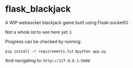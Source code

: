 # flask_blackjack
A WIP websocket blackjack game built using Flask-socketIO

Not a whole lot to see here yet :)

Progress can be checked by running:

`pip install -r requirements.txt`
`$python app.py`

And navigating to: `http://127.0.0.1:5000`
